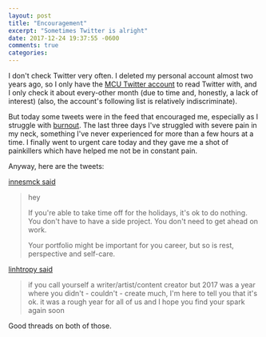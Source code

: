 ```yaml
---
layout: post
title: "Encouragement"
excerpt: "Sometimes Twitter is alright"
date: 2017-12-24 19:37:55 -0600
comments: true
categories: 
---
```


I don't check Twitter very often. I deleted my personal account almost two years ago, so I only have the [MCU Twitter account](https://twitter.com/official_mcu) to read Twitter with, and I only check it about every-other month (due to time and, honestly, a lack of interest) (also, the account's following list is relatively indiscriminate).

But today some tweets were in the feed that encouraged me, especially as I struggle with [burnout](/2017/12/21/america/). The last three days I've struggled with severe pain in my neck, something I've never experienced for more than a few hours at a time. I finally went to urgent care today and they gave me a shot of painkillers which have helped me not be in constant pain.

Anyway, here are the tweets:

[innesmck said](https://twitter.com/innesmck/status/944625783397642241)

> hey
>
> If you're able to take time off for the holidays, it's ok to do nothing. You don't have to have a side project. You don't need to get ahead on work.
>
> Your portfolio might be important for you career, but so is rest, perspective and self-care.

[linhtropy said](https://twitter.com/linhtropy/status/944670892625235968)

> if you call yourself a writer/artist/content creator but 2017 was a year where you didn't - couldn't - create much, I'm here to tell you that it's ok. it was a rough year for all of us and I hope you find your spark again soon

Good threads on both of those.
